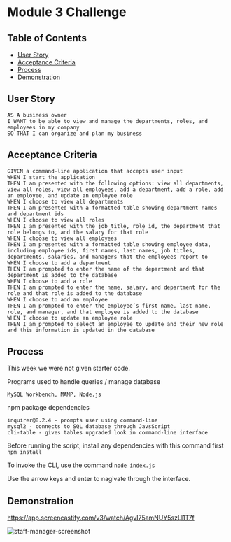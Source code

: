 # Module 3 Challenge


## Table of Contents
* [User Story](#user-story)
* [Acceptance Criteria](#acceptance-criteria)
* [Process](#process)
* [Demonstration](#demonstration)

## User Story

```
AS A business owner
I WANT to be able to view and manage the departments, roles, and employees in my company
SO THAT I can organize and plan my business
```


## Acceptance Criteria

```
GIVEN a command-line application that accepts user input
WHEN I start the application
THEN I am presented with the following options: view all departments, view all roles, view all employees, add a department, add a role, add an employee, and update an employee role
WHEN I choose to view all departments
THEN I am presented with a formatted table showing department names and department ids
WHEN I choose to view all roles
THEN I am presented with the job title, role id, the department that role belongs to, and the salary for that role
WHEN I choose to view all employees
THEN I am presented with a formatted table showing employee data, including employee ids, first names, last names, job titles, departments, salaries, and managers that the employees report to
WHEN I choose to add a department
THEN I am prompted to enter the name of the department and that department is added to the database
WHEN I choose to add a role
THEN I am prompted to enter the name, salary, and department for the role and that role is added to the database
WHEN I choose to add an employee
THEN I am prompted to enter the employee’s first name, last name, role, and manager, and that employee is added to the database
WHEN I choose to update an employee role
THEN I am prompted to select an employee to update and their new role and this information is updated in the database 
```

## Process

This week we were not given starter code.

Programs used to handle queries / manage database
```
MySQL Workbench, MAMP, Node.js
```
npm package dependencies
```
inquirer@8.2.4 - prompts user using command-line
mysql2 - connects to SQL database through JavsScript
cli-table - gives tables upgraded look in command-line interface
```
Before running the script, install any dependencies with this command first
``` npm install ```

To invoke the CLI, use the command
```node index.js```

Use the arrow keys and enter to nagivate through the interface.


## Demonstration
https://app.screencastify.com/v3/watch/AgvI75amNUY5szLl1T7f

![staff-manager-screenshot](https://github.com/dvdhyn/staff-manager/assets/145178667/48637dc3-d077-435f-879e-f3ee7c088979)
